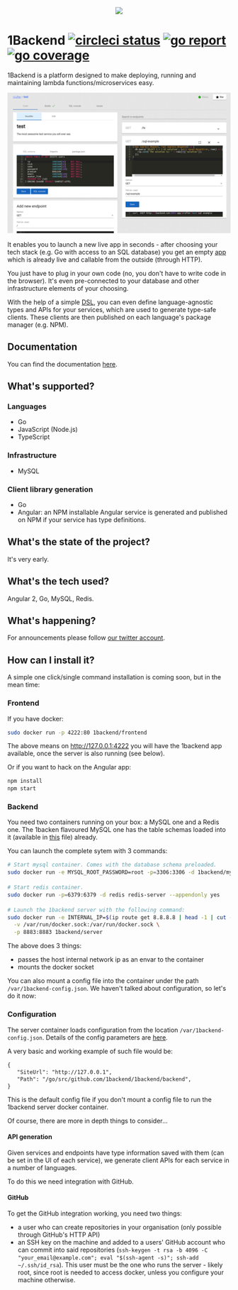 <p align="center">
  <img width="200px" src="https://cdn.rawgit.com/1backend/1backend/master/src/assets/logos/trex.svg" />
<p>

# 1Backend [![circleci status](https://circleci.com/gh/1backend/1backend.svg?style=shield)](https://circleci.com/gh/1backend/1backend) [![go report](https://goreportcard.com/badge/github.com/1backend/1backend)](https://goreportcard.com/report/github.com/1backend/1backend) [![go coverage](https://codecov.io/gh/1backend/1backend/branch/master/graph/badge.svg)](https://codecov.io/gh/1backend/1backend/branch/master)

1Backend is a platform designed to make deploying, running and maintaining lambda functions/microservices easy.

![1backend service screenshot](https://raw.githubusercontent.com/1backend/1backend/master/1b.png)

It enables you to launch a new live app in seconds - after choosing your tech stack (e.g. Go with access to an SQL database) you get an empty [app](docs/services.md) which is already live and callable from the outside (through HTTP).

You just have to plug in your own code (no, you don't have to write code in the browser). It's even pre-connected to your database and other infrastructure elements of your choosing.

With the help of a simple [DSL](docs/types.md), you can even define language-agnostic types and APIs for your services, which are used to generate type-safe clients. These clients are then published on each language's package manager (e.g. NPM).

## Documentation

You can find the documentation [here](docs).

## What's supported?

### Languages

* Go
* JavaScript (Node.js)
* TypeScript

### Infrastructure

* MySQL

### Client library generation

* Go
* Angular: an NPM installable Angular service is generated and published on NPM
  if your service has type definitions.

## What's the state of the project?

It's very early.

## What's the tech used?

Angular 2, Go, MySQL, Redis.

## What's happening?

For announcements please follow [our twitter account](https://twitter.com/1backend).

## How can I install it?

A simple one click/single command installation is coming soon, but in the mean time:

### Frontend

If you have docker:

```sh
sudo docker run -p 4222:80 1backend/frontend
```

The above means on http://127.0.0.1:4222 you will have the 1backend app available, once the server is also running (see below).

Or if you want to hack on the Angular app:

```sh
npm install
npm start
```

### Backend

You need two containers running on your box: a MySQL one and a Redis one. The 1backen flavoured MySQL one has the table schemas loaded into it (available in [this](backend/schema.sql) file) already.

You can launch the complete sytem with 3 commands:

```sh
# Start mysql container. Comes with the database schema preloaded.
sudo docker run -e MYSQL_ROOT_PASSWORD=root -p=3306:3306 -d 1backend/mysql

# Start redis container.
sudo docker run -p=6379:6379 -d redis redis-server --appendonly yes

# Launch the 1backend server with the following command:
sudo docker run -e INTERNAL_IP=$(ip route get 8.8.8.8 | head -1 | cut -d' ' -f8) \
  -v /var/run/docker.sock:/var/run/docker.sock \
  -p 8883:8883 1backend/server
```

The above does 3 things:

* passes the host internal network ip as an envar to the container
* mounts the docker socket

You can also mount a config file into the container under the path `/var/1backend-config.json`.
We haven't talked about configuration, so let's do it now:

### Configuration

The server container loads configuration from the location `/var/1backend-config.json`.
Details of the config parameters are
[here](https://github.com/1backend/1backend/blob/master/backend/config/config.go).

A very basic and working example of such file would be:

```
{
   "SiteUrl": "http://127.0.0.1",
   "Path": "/go/src/github.com/1backend/1backend/backend",
}
```

This is the default config file if you don't mount a config file to run the 1backend server docker container.

Of course, there are more in depth things to consider...

#### API generation

Given services and endpoints have type information saved with them (can be set
in the UI of each service), we generate client APIs for each service in a number
of languages.

To do this we need integration with GitHub.

#### GitHub

To get the GitHub integration working, you need two things:

* a user who can create repositories in your organisation (only possible through
  GitHub's HTTP API)
* an SSH key on the machine and added to a users' GitHub account who can commit
  into said repositories (`ssh-keygen -t rsa -b 4096 -C "your_email@example.com"; eval "$(ssh-agent -s)"; ssh-add ~/.ssh/id_rsa`).
  This user must be the one who runs the server - likely root, since root is
  needed to access docker, unless you configure your machine otherwise.
